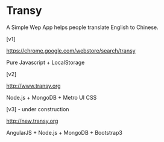 Transy
======

A Simple Wep App helps people translate English to Chinese.

[v1]

https://chrome.google.com/webstore/search/transy

Pure Javascript + LocalStorage

[v2]

http://www.transy.org

Node.js + MongoDB + Metro UI CSS

[v3] - under construction

http://new.transy.org

AngularJS + Node.js + MongoDB + Bootstrap3